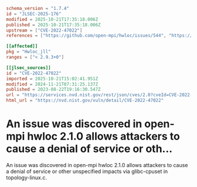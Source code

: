 ```toml
schema_version = "1.7.4"
id = "JLSEC-2025-176"
modified = 2025-10-21T17:35:18.006Z
published = 2025-10-21T17:35:18.006Z
upstream = ["CVE-2022-47022"]
references = ["https://github.com/open-mpi/hwloc/issues/544", "https://github.com/open-mpi/hwloc/issues/544"]

[[affected]]
pkg = "Hwloc_jll"
ranges = ["< 2.9.3+0"]

[[jlsec_sources]]
id = "CVE-2022-47022"
imported = 2025-10-21T15:02:41.951Z
modified = 2024-11-21T07:31:25.137Z
published = 2023-08-22T19:16:30.547Z
url = "https://services.nvd.nist.gov/rest/json/cves/2.0?cveId=CVE-2022-47022"
html_url = "https://nvd.nist.gov/vuln/detail/CVE-2022-47022"
```

# An issue was discovered in open-mpi hwloc 2.1.0 allows attackers to cause a denial of service or oth...

An issue was discovered in open-mpi hwloc 2.1.0 allows attackers to cause a denial of service or other unspecified impacts via glibc-cpuset in topology-linux.c.

